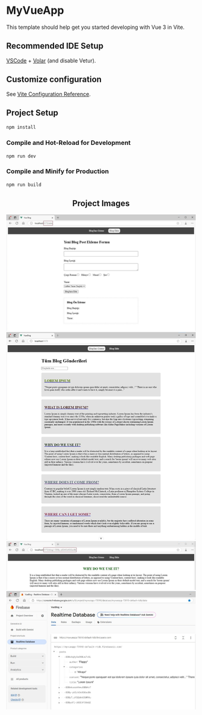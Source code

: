 # MyVueApp

This template should help get you started developing with Vue 3 in Vite.

## Recommended IDE Setup

[VSCode](https://code.visualstudio.com/) + [Volar](https://marketplace.visualstudio.com/items?itemName=Vue.volar) (and disable Vetur).

## Customize configuration

See [Vite Configuration Reference](https://vite.dev/config/).

## Project Setup

```sh
npm install
```

### Compile and Hot-Reload for Development

```sh
npm run dev
```

### Compile and Minify for Production

```sh
npm run build
```
<h2 align="center"> Project Images </h2>

![](./src/assets/img/readme/1.jpg)
![](./src/assets/img/readme/2.jpg)
![](./src/assets/img/readme/3.jpg)
![](./src/assets/img/readme/4.jpg)
